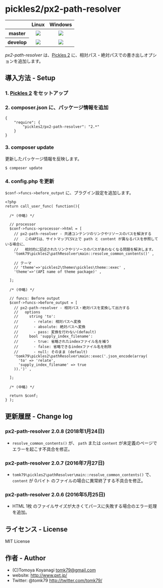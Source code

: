 # pickles2/px2-path-resolver


<table>
  <thead>
    <tr>
      <th></th>
      <th>Linux</th>
      <th>Windows</th>
    </tr>
  </thead>
  <tbody>
    <tr>
      <th>master</th>
      <td align="center">
        <a href="https://travis-ci.org/pickles2/px2-path-resolver"><img src="https://secure.travis-ci.org/pickles2/px2-path-resolver.svg?branch=master"></a>
      </td>
      <td align="center">
        <a href="https://ci.appveyor.com/project/pickles2/px2-path-resolver"><img src="https://ci.appveyor.com/api/projects/status/9u7o6tf510e8r7e0/branch/master?svg=true"></a>
      </td>
    </tr>
    <tr>
      <th>develop</th>
      <td align="center">
        <a href="https://travis-ci.org/pickles2/px2-path-resolver"><img src="https://secure.travis-ci.org/pickles2/px2-path-resolver.svg?branch=develop"></a>
      </td>
      <td align="center">
        <a href="https://ci.appveyor.com/project/pickles2/px2-path-resolver"><img src="https://ci.appveyor.com/api/projects/status/9u7o6tf510e8r7e0/branch/develop?svg=true"></a>
      </td>
    </tr>
  </tbody>
</table>

_px2-path-resolver_ は、[Pickles 2](http://pickles2.pxt.jp/) に、相対パス・絶対パスでの書き出しオプションを追加します。


## 導入方法 - Setup

### 1. [Pickles 2](http://pickles2.pxt.jp/) をセットアップ

### 2. composer.json に、パッケージ情報を追加

```
{
    "require": {
        "pickles2/px2-path-resolver": "2.*"
    }
}
```

### 3. composer update

更新したパッケージ情報を反映します。

```
$ composer update
```

### 4. config.php を更新

`$conf->funcs->before_output` に、プラグイン設定を追加します。

```
<?php
return call_user_func( function(){

  /* (中略) */

  // processor
  $conf->funcs->processor->html = [
    // px2-path-resolver - 共通コンテンツのリンクやリソースのパスを解決する
    //   このAPIは、サイトマップCSV上で path と content が異なるパスを参照している場合に、
    //   相対的に記述されたリンクやリソースのパスがあわなくなる問題を解決します。
    'tomk79\pickles2\pathResolver\main::resolve_common_contents()' ,

    // テーマ
    // 'theme'=>'pickles2\themes\pickles\theme::exec' ,
    'theme'=>'(API name of theme package)' ,

  ];

  /* (中略) */

  // funcs: Before output
  $conf->funcs->before_output = [
    // px2-path-resolver - 相対パス・絶対パスを変換して出力する
    //   options
    //     string 'to':
    //       - relate: 相対パスへ変換
    //       - absolute: 絶対パスへ変換
    //       - pass: 変換を行わない(default)
    //     bool 'supply_index_filename':
    //       - true: 省略されたindexファイル名を補う
    //       - false: 省略できるindexファイル名を削除
    //       - null: そのまま (default)
    'tomk79\pickles2\pathResolver\main::exec('.json_encode(array(
      'to' => 'relate',
      'supply_index_filename' => true
    )).')' ,

  ];

  /* (中略) */

  return $conf;
} );
```


## 更新履歴 - Change log

### px2-path-resolver 2.0.8 (2018年1月24日)

- `resolve_common_contents()` が、 `path` または `content` が未定義のページでエラーを起こす不具合を修正。

### px2-path-resolver 2.0.7 (2016年7月27日)

- `tomk79\pickles2\pathResolver\main::resolve_common_contents()` で、 `content` が 0バイト のファイルの場合に異常終了する不具合を修正。

### px2-path-resolver 2.0.6 (2016年5月25日)

- HTML 1枚 のファイルサイズが大きくてパースに失敗する場合のエラー処理を追加。


## ライセンス - License

MIT License


## 作者 - Author

- (C)Tomoya Koyanagi <tomk79@gmail.com>
- website: <http://www.pxt.jp/>
- Twitter: @tomk79 <http://twitter.com/tomk79/>
